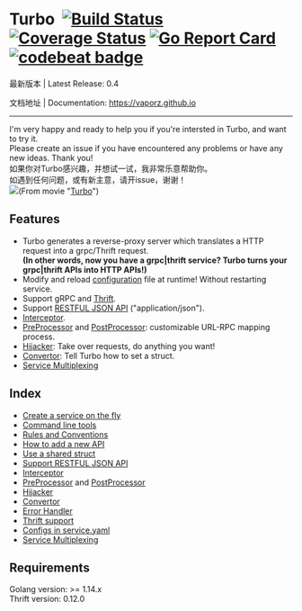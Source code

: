 # Turbo  [![Build Status](https://travis-ci.org/vaporz/turbo.svg?branch=master)](https://travis-ci.org/vaporz/turbo) [![Coverage Status](https://coveralls.io/repos/github/vaporz/turbo/badge.svg?branch=master)](https://coveralls.io/github/vaporz/turbo?branch=master) [![Go Report Card](https://goreportcard.com/badge/github.com/vaporz/turbo)](https://goreportcard.com/report/github.com/vaporz/turbo) [![codebeat badge](https://codebeat.co/badges/7a166e48-dae1-454c-b925-4fbcd3f1f461)](https://codebeat.co/projects/github-com-vaporz-turbo-master)

最新版本 | Latest Release: 0.4

文档地址 | Documentation: https://vaporz.github.io

-------------------------

I'm very happy and ready to help you if you're intersted in Turbo, and want to try it.<br>
Please create an issue if you have encountered any problems or have any new ideas. Thank you!<br>
如果你对Turbo感兴趣，并想试一试，我非常乐意帮助你。<br>
如遇到任何问题，或有新主意，请开issue，谢谢！<br>
![](https://github.com/vaporz/turbo/blob/image/Turbo.gif)(From movie "[Turbo](https://en.wikipedia.org/wiki/Turbo_(film))")

## Features
 * Turbo generates a reverse-proxy server which translates a HTTP request into a grpc/Thrift request.  
 **(In other words, now you have a grpc|thrift service? Turbo turns your grpc|thrift APIs into HTTP APIs!)**
 * Modify and reload [configuration](https://vaporz.github.io/0.2/en/config.html#config) file at runtime! Without restarting service.
 * Support gRPC and [Thrift](https://vaporz.github.io/0.2/en/thrift.html).
 * Support [RESTFUL JSON API](https://vaporz.github.io/0.2/en/json.html) ("application/json").
 * [Interceptor](https://vaporz.github.io/0.2/en/interceptor.html#interceptor).
 * [PreProcessor](https://vaporz.github.io/0.2/en/preprocessor.html#preprocessor) and [PostProcessor](https://vaporz.github.io/0.2/en/postprocessor.html#postprocessor): customizable URL-RPC mapping process.
 * [Hijacker](https://vaporz.github.io/0.2/en/hijacker.html#hijacker): Take over requests, do anything you want!
 * [Convertor](https://vaporz.github.io/0.2/en/convertor.html#convertor): Tell Turbo how to set a struct.
 * [Service Multiplexing](https://vaporz.github.io/master/en/multiplexing.html)
## Index
 * [Create a service on the fly](https://vaporz.github.io/0.2/en/create.html)
 * [Command line tools](https://vaporz.github.io/0.2/en/command.html)
 * [Rules and Conventions](https://vaporz.github.io/0.2/en/rules.html)
 * [How to add a new API](https://vaporz.github.io/0.2/en/add.html)
 * [Use a shared struct](https://vaporz.github.io/0.2/en/shared.html)
 * [Support RESTFUL JSON API](https://vaporz.github.io/0.2/en/json.html)
 * [Interceptor](https://vaporz.github.io/0.2/en/interceptor.html)
 * [PreProcessor](https://vaporz.github.io/0.2/en/preprocessor.html#preprocessor) and [PostProcessor](https://vaporz.github.io/0.2/en/postprocessor.html#postprocessor)
 * [Hijacker](https://vaporz.github.io/0.2/en/hijacker.html#hijacker)
 * [Convertor](https://vaporz.github.io/0.2/en/convertor.html#convertor)
 * [Error Handler](https://vaporz.github.io/0.2/en/errorhandler.html)
 * [Thrift support](https://vaporz.github.io/0.2/en/thrift.html)
 * [Configs in service.yaml](https://vaporz.github.io/0.2/en/config.html#config)
 * [Service Multiplexing](https://vaporz.github.io/master/en/multiplexing.html)
## Requirements
Golang version: >= 1.14.x  
Thrift version: 0.12.0  
